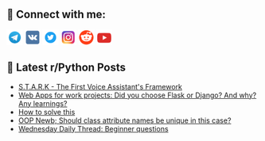 ## 🔎 Connect with me:
[<img src="https://github.com/bullbesh/bullbesh/blob/main/images/Telegram.png" width="32" height="32" />](https://t.me/bullbesh)
[<img src="https://github.com/bullbesh/bullbesh/blob/main/images/VK.png" width="32" height="32" />](https://vk.com/bullbesh)
[<img src="https://github.com/bullbesh/bullbesh/blob/main/images/Twitter.png" width="32" height="32" />](https://twitter.com/bullbesh1)
[<img src="https://github.com/bullbesh/bullbesh/blob/main/images/Instagram.png" width="32" height="32" />](https://www.instagram.com/bullbesh)
[<img src="https://github.com/bullbesh/bullbesh/blob/main/images/Reddit.png" width="32" height="32" />](https://www.reddit.com/user/bullbesh)
[<img src="https://github.com/bullbesh/bullbesh/blob/main/images/YouTube.png" width="32" height="32" />](https://www.youtube.com/channel/UCtfjRs6uzgq5mfm8S06WTcg)

## 📕 Latest r/Python Posts
<!-- BLOG-POST-LIST:START -->
- [S.T.A.R.K - The First Voice Assistant&#39;s Framework](https://www.reddit.com/r/Python/comments/16ngdl2/stark_the_first_voice_assistants_framework/)
- [Web Apps for work projects: Did you choose Flask or Django? And why? Any learnings?](https://www.reddit.com/r/Python/comments/16nfteh/web_apps_for_work_projects_did_you_choose_flask/)
- [How to solve this](https://www.reddit.com/r/Python/comments/16nfilz/how_to_solve_this/)
- [OOP Newb; Should class attribute names be unique in this case?](https://www.reddit.com/r/Python/comments/16n6qud/oop_newb_should_class_attribute_names_be_unique/)
- [Wednesday Daily Thread: Beginner questions](https://www.reddit.com/r/Python/comments/16n6ghu/wednesday_daily_thread_beginner_questions/)
<!-- BLOG-POST-LIST:END -->
